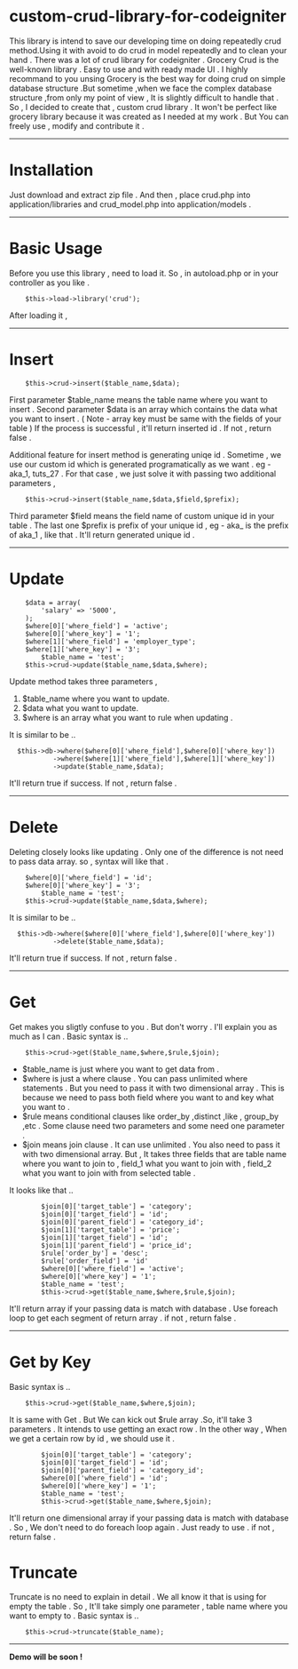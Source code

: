 custom-crud-library-for-codeigniter
===================================

This library is intend to save our developing time on doing repeatedly crud method.Using it with avoid to do crud 
in model repeatedly and to clean your hand . There was a lot of crud library for codeigniter . Grocery Crud is the
well-known library . Easy to use and with ready made UI . I highly recommand to you unsing Grocery is the best way
for doing crud on simple database structure .But sometime ,when we face the complex database structure ,from only my 
point of view , It is slightly difficult to handle that . So , I decided to create that , custom crud library . 
It won't be perfect like grocery library because it was created as I needed at my work . But You can freely use ,
modify and contribute it . 

-------------------------------------------------------------------------------------------------------------

Installation
============
Just download and extract zip file . And then , place crud.php into application/libraries and crud_model.php into
application/models .

-------------------------------------------------------------------------------------------------------------

Basic Usage
===========
Before you use this library , need to load it. So , in autoload.php or in your controller as you like .
	
		$this->load->library('crud');

After loading it ,

-------------------------------------------------------------------------------------------------------------

Insert
======

		$this->crud->insert($table_name,$data);

First parameter $table_name means the table name where you want to insert . Second parameter $data is an array
which contains the data what you want to insert . ( Note - array key must be same with the fields of your table ) 
If the process is successful , it'll return inserted id . If not , return false .

Additional feature for insert method is generating uniqe id . Sometime , we use our custom id which is generated
programatically as we want . eg - aka_1, tuts_27 . For that case , we just solve it with passing two additional
parameters ,

		$this->crud->insert($table_name,$data,$field,$prefix);

Third parameter $field means the field name of custom unique id in your table . The last one $prefix is prefix of
your unique id , eg - aka_ is the prefix of aka_1 , like that . It'll return generated unique id .

-------------------------------------------------------------------------------------------------------------

Update
======

		$data = array(
			'salary' => '5000',
		);
		$where[0]['where_field'] = 'active';
		$where[0]['where_key'] = '1';
	  	$where[1]['where_field'] = 'employer_type';
		$where[1]['where_key'] = '3';      
	     	$table_name = 'test';
		$this->crud->update($table_name,$data,$where);
      
Update method takes three parameters , 
1. $table_name where you want to update.
2. $data what you want to update.
3. $where is an array what you want to rule when updating .

It is similar to be ..

      $this->db->where($where[0]['where_field'],$where[0]['where_key'])
               ->where($where[1]['where_field'],$where[1]['where_key'])
               ->update($table_name,$data);

It'll return true if success. If not , return false .

-------------------------------------------------------------------------------------------------------------

Delete
======
Deleting closely looks like updating . Only one of the difference is not need to pass data array.
so , syntax will like that .

		$where[0]['where_field'] = 'id';
		$where[0]['where_key'] = '3';     
	     	$table_name = 'test';
		$this->crud->update($table_name,$data,$where);

It is similar to be ..

      $this->db->where($where[0]['where_field'],$where[0]['where_key'])
               ->delete($table_name,$data);

It'll return true if success. If not , return false .

-------------------------------------------------------------------------------------------------------------
               
Get
===
Get makes you sligtly confuse to you . But don't worry . I'll explain you as much as I can .
Basic syntax is ..

		$this->crud->get($table_name,$where,$rule,$join);


- $table_name is just where you want to get data from .
- $where is just a where clause . You can pass unlimited where statements . But you need to pass it
with two dimensional array . This is because we need to pass both field where you want to and key what you
want to .
- $rule means conditional clauses like order_by ,distinct ,like , group_by ,etc . Some clause need two 
parameters and some need one parameter .
- $join means join clause . It can use unlimited . You also need to pass it with two dimensional array.
But , It takes three fields that are table name where you want to join to , field_1 what you want to join
with , field_2 what you want to join with from selected table .

It looks like that ..

			$join[0]['target_table'] = 'category';
			$join[0]['target_field'] = 'id';
			$join[0]['parent_field'] = 'category_id';
			$join[1]['target_table'] = 'price';
			$join[1]['target_field'] = 'id';
			$join[1]['parent_field'] = 'price_id';			
			$rule['order_by'] = 'desc';
			$rule['order_field'] = 'id'
			$where[0]['where_field'] = 'active';
			$where[0]['where_key'] = '1';
			$table_name = 'test';
			$this->crud->get($table_name,$where,$rule,$join);
			
It'll return array if your passing data is match with database . Use foreach loop to get each segment
of return array . if not , return false .

-------------------------------------------------------------------------------------------------------------

Get by Key
==========
Basic syntax is ..

		$this->crud->get($table_name,$where,$join);

It is same with Get . But We can kick out $rule array .So, it'll take 3 parameters . It intends
to use getting an exact row . In the other way , When we get a certain row by id , we should use it .

			$join[0]['target_table'] = 'category';
			$join[0]['target_field'] = 'id';
			$join[0]['parent_field'] = 'category_id';		
			$where[0]['where_field'] = 'id';
			$where[0]['where_key'] = '1';
			$table_name = 'test';
			$this->crud->get($table_name,$where,$join);
			
It'll return one dimensional array if your passing data is match with database . So , We don't need to
do foreach loop again . Just ready to use . if not , return false .

Truncate
========
Truncate is no need to explain in detail . We all know it that is using for empty the table . So , It'll take
simply one parameter , table name where you want to empty to .
Basic syntax is ..

		$this->crud->truncate($table_name);

-------------------------------------------------------------------------------------------------------------

**Demo will be soon !**


